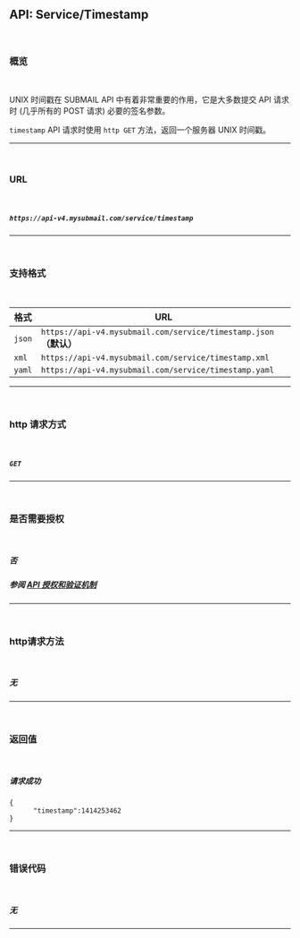 ## API: Service/Timestamp

<br>

### **概览**

<br>

UNIX 时间戳在 SUBMAIL API 中有着非常重要的作用，它是大多数提交 API 请求时 (几乎所有的 POST 请求) 必要的签名参数。

`timestamp` API 请求时使用 `http GET` 方法，返回一个服务器 UNIX 时间戳。

---

<br>

### **URL**

<br>

##### `https://api-v4.mysubmail.com/service/timestamp`

---

<br>

### **支持格式**

<br>

| 格式   | URL                                                          |
| ------ | ------------------------------------------------------------ |
| `json` | `https://api-v4.mysubmail.com/service/timestamp.json `**（默认）** |
| `xml`  | `https://api-v4.mysubmail.com/service/timestamp.xml`         |
| `yaml` | `https://api-v4.mysubmail.com/service/timestamp.yaml`        |

------

<br>

### **http 请求方式**

<br>

##### **`GET`**

---

<br>

### **是否需要授权**

<br>

##### 否

##### 参阅 [API 授权和验证机制](https://www.mysubmail.com/documents/P8IPN4)

---
<br>

### **http请求方法**

<br>

##### **无**

---

  <br>

### **返回值**

<br>



##### 请求成功


```
{
      "timestamp":1414253462
}
```

---

<br>

### **错误代码**

<br>

##### 无

---